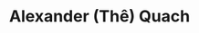 ---
# Display name
title: Alexander (Thê) Quach

# Name pronunciation (optional)
name_pronunciation: ''

# Full name (for SEO)
first_name: Alexander
last_name: Quach

# Status emoji
status:
  icon: ''

# Is this the primary user of the site?
superuser: true

# Role/position/tagline
role: Financial Data Analyst

# Organizations/Affiliations to display in Biography blox
organizations:
  - name: University of British Columbia
    url: https://www.ubc.ca/

# Social network links
# Need to use another icon? Simply download the SVG icon to your `assets/media/icons/` folder.
profiles:
  - icon: at-symbol
    url: 'mailto:theqquach@gmail.com'
    label: E-mail Me
  - icon: brands/github
    url: https://github.com/theqquach
  - icon: brands/linkedin
    url: https://www.linkedin.com/in/thequach/

# Education
education:
  - area: BSc Combined Major in Statistics and Economics
    institution: University of British Columbia
    date_start: 2021-09-01
    date_end: 2026-05-31
    summary: |
      Currently pursuing a Bachelor of Science with a combined major in Statistics and Economics, and a minor in Data Science. My coursework includes statistical methods, economic theory, econometrics, computer science, and finance, providing a strong foundation in data analysis and its application to economic and financial decision-making.

  - area: Master's of Management
    institution: UBC Sauder School of Business
    date_start: 2021-09-01
    date_end: 2026-11-30
    summary: |
      Currently pursuing a Master's of Management dual degree at UBC Sauder School of Business. The program includes foundational courses in business core fundamentals, covering areas like finance, marketing, and operations as well as graduate courses in project management, business development, and two-part negotiations.

# Experience
work:
  - position: Investor Relations Assistant
    company_name: Solaires Entreprises Inc.
    company_url: 'https://www.solaires.net/'
    company_logo: 'custom/invartis_logo.svg'
    date_start: 2024-09-01
    date_end: ''
    summary: |2-
      Responsibilities included:
      - Supported the fundraising efforts of the company by conducting research and generating documentation prior to investor meetings.
      - Assisted with the required documents by investors.
      - Identified, applied, and coordinated participation in pitch events.
      - Built connections with the climate venture capital and sustainable energy community.
      - Supported the creation and management of company documents for the Data Room.
      - Created pitch deck presentations and new relevant slides.
      - Conducted research and studies relevant to investors' needs.
  - position: Finance Team - Outreach, Sponsorships, and Grants
    company_name: UBC Rapid Engineering Design Team
    company_url: 'https://ubc-rapid.com/#/'
    company_logo: 'custom/rapid_logo.svg'
    date_start: 2024-09-01
    date_end: ''
    summary: |2-
      Responsibilities included:
      - Presented finance updates at weekly meetings
      - Searched for grants and wrote grant applications
      - Researched potential sponsors and connected with them
      - Collaborated with co-captains on refining UBC Rapid’s sponsorship package
  - position: Business Operations Analyst
    company_name: Invartis Ltd.
    company_url: 'https://invartis.com/'
    company_logo: '/custom/invartis_logo.svg'
    date_start: 2024-06-13
    date_end: 2024-08-26
    summary: |
      Responsibilities included:
      - Supported the senior consultants in various teams such as the consulting team, business development, and HR department. 
      - Identified the consultants’ key skills and created a skill-expertise matrix to evaluate potential hires. 
      - Conducted research on 3 different RFP software to identify the best option for Invartis. Evaluated the differences to enhance efficiency.
      - Created a skill-experience matrix to identify the team’s strengths and weaknesses to guide future recruitment and create a more well-rounded team. 
      - Participated in workshops discussing business development.
      - Designed a data model in preparation for an asset market analysis.
      - Identified key points in the recruitment pipeline and creating a program to streamline the hiring process.
      - Researched various asset managers and asset owners to better understand the market and improve the quality of Invartis' client pitches.
  - position: Math Tutor
    company_name: CUBS Vancouver
    company_url: ''
    company_logo: ''
    date_start: 2023-09-01
    date_end: 2023-12-31
    summary: |
      Responsibilities included:
      - Prepared and taught weekly lessons about math to youth in Vancouver’s DTES neighbourhood.
      - Bonded and interacted with a diverse range of children, catering the lesson to their specific needs and interests.
  - position: Senior Cadet
    company_name: Royal Canadian Sea Cadet Corps 27
    company_url: ''
    company_logo: ''
    date_start: 2016-09-01
    date_end: 2021-07-31
    summary: |
      Responsibilities included:
      - Led groups of junior cadets in training drills and organizes parade nights with other senior cadets and officers. Created a welcoming environment for over 70 cadets by connecting with each cadet’s interests. 
      - Prepared and taught weekly lessons about nautical skills, nautical history, and other militaryrelated topics by designing 	engaging activities to encourage active learning. 
      - Organized monthly morale-building events such as sports nights or weekend training by collaborating with other senior cadets. 


# Skills
# Add your own SVG icons to `assets/media/icons/`
skills:
  - name: ''
    items:
      - name: Python
        description: ''
        percent: 80
        icon: devicon/python
      - name: RStudio
        description: ''
        percent: 100
        icon: devicon/rstudio
      - name: Excel
        description: ''
        percent: 75
        icon: hero/table-cells
      - name: Java
        description: ''
        percent: 40
        icon: devicon/java
      - name: Julia
        description: ''
        percent: 50
        icon: devicon/julia
  - name: ''
    color: ''
    color_border: ''
    items:
      - name: SQL
        description: ''
        percent: 65
        icon: devicon/azuresqldatabase
      - name: Statistical Methods
        description: ''
        percent: 80
        icon: ''
      - name: Machine Learning
        description: ''
        percent: 70
        icon: ''
      - name: Data Analysis
        description: ''
        percent: 90
        icon: ''
      - name: Financial Analysis
        description: ''
        percent: 80
        icon: ''

languages:
  - name: English
    percent: 100
  - name: French
    percent: 75
  - name: Chinese
    percent: 25

# Awards.
#   Add/remove as many awards below as you like.
#   Only `title`, `awarder`, and `date` are required.
#   Begin multi-line `summary` with YAML's `|` or `|2-` multi-line prefix and indent 2 spaces below.
awards:
  - title: Feeding 9 Billion Case Competition - 3rd Place
    url: ''
    date: '2024-11-24'
    awarder: UBC Land and Food Systems Undergraduate Society
    icon: ''
    summary: |
      Placed third place in the 'Feeding 9 Billion' case competition hosted by LFSUS, a case competition that aims to find creative solutions to fight food insecurity. My multidisciplinary team of 4 decided to go with an income-supplementation program and presented our proposal to a panel of professors with various backgrounds. 
  - title: Asset Management Level 3
    url: https://www.intuition.com/
    date: '2024-08-01'
    awarder: Intuition KHX
    icon: ''
    summary: |
      Learned the Basics of the asset management career and financial industry. Gained skills in areas such as Time Value of Money, Technical Analysis, Economic Analysis, Quantitative Trading, and Risk Management. 
  - title: CFA Level I Candidate
    url: https://www.cfainstitute.org/
    date: '2025-02-17'
    awarder: CFA Institute
    icon: ''
    summary: |
      Preparing for upcoming CFA Exam.
---